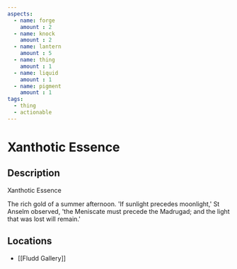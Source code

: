 ```yaml
---
aspects: 
  - name: forge
    amount : 2
  - name: knock
    amount : 2
  - name: lantern
    amount : 5
  - name: thing
    amount : 1
  - name: liquid
    amount : 1
  - name: pigment
    amount : 1
tags:
  - thing
  - actionable
---
```


# Xanthotic Essence

## Description
Xanthotic Essence

The rich gold of a summer afternoon. 'If sunlight precedes moonlight,' St Anselm observed, 'the Meniscate must precede the Madrugad; and the light that was lost will remain.'
## Locations
- [[Fludd Gallery]]